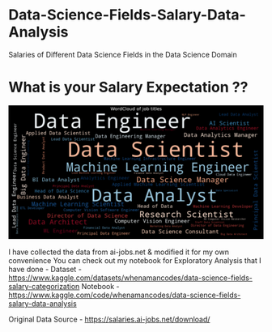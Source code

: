 # Data-Science-Fields-Salary-Data-Analysis
Salaries of Different Data Science Fields in the Data Science Domain

# What is your Salary Expectation ??
![Heading1](https://github.com/officialAmanchauhan/Data-Science-Fields-Salary-Data-Analysis/blob/main/download.png)

I have collected the data from ai-jobs.net & modified it for my own convenience
You can check out my notebook for Exploratory Analysis that I have done -
Dataset - https://www.kaggle.com/datasets/whenamancodes/data-science-fields-salary-categorization
Notebook - https://www.kaggle.com/code/whenamancodes/data-science-fields-salary-data-analysis

Original Data Source -
https://salaries.ai-jobs.net/download/
